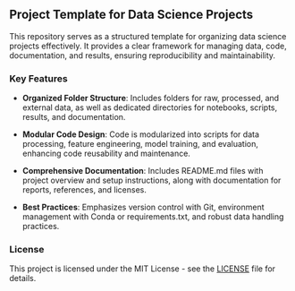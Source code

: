 ## Project Template for Data Science Projects

This repository serves as a structured template for organizing data science projects effectively. It provides a clear framework for managing data, code, documentation, and results, ensuring reproducibility and maintainability.

### Key Features

- **Organized Folder Structure**: Includes folders for raw, processed, and external data, as well as dedicated directories for notebooks, scripts, results, and documentation.
  
- **Modular Code Design**: Code is modularized into scripts for data processing, feature engineering, model training, and evaluation, enhancing code reusability and maintenance.

- **Comprehensive Documentation**: Includes README.md files with project overview and setup instructions, along with documentation for reports, references, and licenses.

- **Best Practices**: Emphasizes version control with Git, environment management with Conda or requirements.txt, and robust data handling practices.

### License

This project is licensed under the MIT License - see the [LICENSE](LICENSE) file for details.
